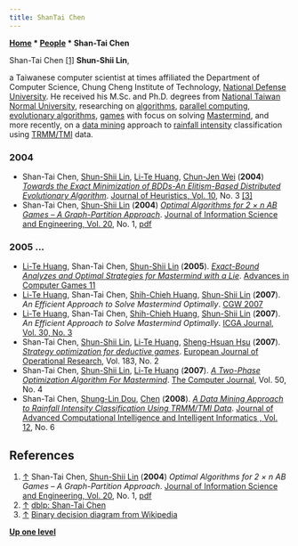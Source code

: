 ```yaml
---
title: ShanTai Chen
---
```

**[Home](Home "Home") \* [People](People "People") \* Shan-Tai Chen**



 [](File:ShanTaiChen.JPG) Shan-Tai Chen <a id="cite-note-1" href="#cite-ref-1">[1]</a> 
**Shun-Shii Lin**,  

a Taiwanese computer scientist at times affiliated the Department of Computer Science, Chung Cheng Institute of Technology, [National Defense University](https://en.wikipedia.org/wiki/National_Defense_University_(Republic_of_China)).
He received his M.Sc. and Ph.D. degrees from [National Taiwan Normal University](National_Taiwan_Normal_University "National Taiwan Normal University"),
researching on [algorithms](Algorithms "Algorithms"), [parallel computing](https://en.wikipedia.org/wiki/Parallel_computing), [evolutionary algorithms](Genetic_Programming#EvolutionaryAlgorithms "Genetic Programming"), [games](Games "Games") with focus on solving [Mastermind](https://en.wikipedia.org/wiki/Mastermind_(board_game)), 
and more recently, on a [data mining](https://en.wikipedia.org/wiki/Data_mining) approach to [rainfall intensity](https://en.wikipedia.org/wiki/Rain#Intensity) classification using
[TRMM/TMI](https://en.wikipedia.org/wiki/Tropical_Rainfall_Measuring_Mission) data.



### 2004


* Shan-Tai Chen, [Shun-Shii Lin](Shun-Shii_Lin "Shun-Shii Lin"), [Li-Te Huang](Li-Te_Huang "Li-Te Huang"), [Chun-Jen Wei](https://dblp.uni-trier.de/pers/hd/w/Wei:Chun=Jen) (**2004**) *[Towards the Exact Minimization of BDDs-An Elitism-Based Distributed Evolutionary Algorithm](https://link.springer.com/article/10.1023/B:HEUR.0000026899.63797.f9)*. [Journal of Heuristics, Vol. 10](https://dblp.uni-trier.de/db/journals/heuristics/heuristics10.html), No. 3 <a id="cite-note-3" href="#cite-ref-3">[3]</a>
* Shan-Tai Chen, [Shun-Shii Lin](Shun-Shii_Lin "Shun-Shii Lin") (**2004**) *[Optimal Algorithms for 2 × n AB Games – A Graph-Partition Approach](https://academic.oup.com/comjnl/article-abstract/47/5/602/411579)*. [Journal of Information Science and Engineering, Vol. 20](https://dblp.uni-trier.de/db/journals/jise/jise20.html), No. 1, [pdf](http://www.rosenbaum-games.de/3m/p1/Mastermind/2003shantai02.pdf)


### 2005 ...


* [Li-Te Huang](Li-Te_Huang "Li-Te Huang"), Shan-Tai Chen, [Shun-Shii Lin](Shun-Shii_Lin "Shun-Shii Lin") (**2005**). *[Exact-Bound Analyzes and Optimal Strategies for Mastermind with a Lie](http://link.springer.com/chapter/10.1007/11922155_15)*. [Advances in Computer Games 11](Advances_in_Computer_Games_11 "Advances in Computer Games 11")
* [Li-Te Huang](Li-Te_Huang "Li-Te Huang"), Shan-Tai Chen, [Shih-Chieh Huang](Shih-Chieh_Huang "Shih-Chieh Huang"), [Shun-Shii Lin](Shun-Shii_Lin "Shun-Shii Lin") (**2007**). *An Efficient Approach to Solve Mastermind Optimally*. [CGW 2007](CGW_2007 "CGW 2007")
* [Li-Te Huang](Li-Te_Huang "Li-Te Huang"), Shan-Tai Chen, [Shih-Chieh Huang](Shih-Chieh_Huang "Shih-Chieh Huang"), [Shun-Shii Lin](Shun-Shii_Lin "Shun-Shii Lin") (**2007**). *An Efficient Approach to Solve Mastermind Optimally*. [ICGA Journal, Vol. 30, No. 3](ICGA_Journal#30_3 "ICGA Journal")
* Shan-Tai Chen, [Shun-Shii Lin](Shun-Shii_Lin "Shun-Shii Lin"), [Li-Te Huang](Li-Te_Huang "Li-Te Huang"), [Sheng-Hsuan Hsu](index.php?title=Sheng-Hsuan_Hsu&action=edit&redlink=1 "Sheng-Hsuan Hsu (page does not exist)") (**2007**). *[Strategy optimization for deductive games](https://www.sciencedirect.com/science/article/abs/pii/S0377221706008927)*. [European Journal of Operational Research](https://en.wikipedia.org/wiki/European_Journal_of_Operational_Research), Vol. 183, No. 2
* Shan-Tai Chen, [Shun-Shii Lin](Shun-Shii_Lin "Shun-Shii Lin"), [Li-Te Huang](Li-Te_Huang "Li-Te Huang") (**2007**). *[A Two-Phase Optimization Algorithm For Mastermind](https://dl.acm.org/citation.cfm?id=1349531)*. [The Computer Journal](https://en.wikipedia.org/wiki/The_Computer_Journal), Vol. 50, No. 4
* Shan-Tai Chen, [Shung-Lin Dou](https://dblp.uni-trier.de/pers/hd/d/Dou:Shung=Lin), [Chen](https://dblp.uni-trier.de/pers/hd/c/Chen:Wann=JinWann-Jin) (**2008**). *[A Data Mining Approach to Rainfall Intensity Classification Using TRMM/TMI Data](https://www.fujipress.jp/jaciii/jc/jacii001200060516/)*. [Journal of Advanced Computational Intelligence and Intelligent Informatics , Vol. 12](https://dblp.uni-trier.de/db/journals/jaciii/jaciii12.html), No. 6


## References


1. <a id="cite-ref-1" href="#cite-note-1">↑</a> Shan-Tai Chen, [Shun-Shii Lin](Shun-Shii_Lin "Shun-Shii Lin") (**2004**) *Optimal Algorithms for 2 × n AB Games – A Graph-Partition Approach*. [Journal of Information Science and Engineering, Vol. 20](https://dblp.uni-trier.de/db/journals/jise/jise20.html), No. 1, [pdf](http://www.rosenbaum-games.de/3m/p1/Mastermind/2003shantai02.pdf)
2. <a id="cite-ref-2" href="#cite-note-2">↑</a> [dblp: Shan-Tai Chen](https://dblp.uni-trier.de/pers/hd/c/Chen:Shan=Tai)
3. <a id="cite-ref-3" href="#cite-note-3">↑</a> [Binary decision diagram from Wikipedia](https://en.wikipedia.org/wiki/Binary_decision_diagram)

**[Up one level](People "People")**







 
